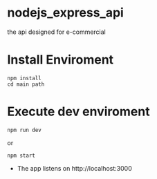 # nodejs_express_api
the api designed for e-commercial

# Install Enviroment
```
npm install
cd main path
```
# Execute dev enviroment
```
npm run dev 
```
or
```
npm start 
```
- The app listens on http://localhost:3000
